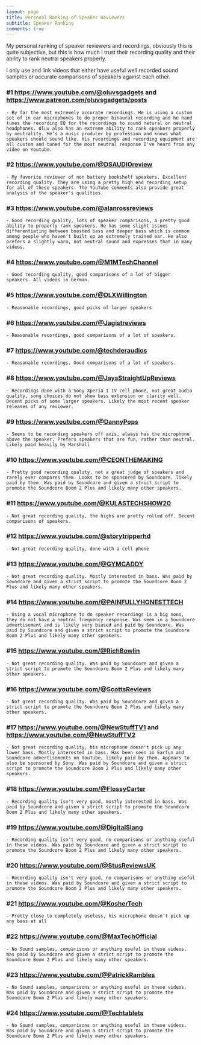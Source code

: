 ```yaml
---
layout: page
title: Personal Ranking of Speaker Reviewers
subtitle: Speaker Ranking
comments: true
---
```


My personal ranking of speaker reviewers and recordings, obviously this is quite subjective, but this is how much I trust their recording quality and their ability to rank neutral speakers properly.

I only use and link videos that either have useful well recorded sound samples or accurate comparisons of speakers against each other.

### #1 <https://www.youtube.com/@oluvsgadgets> and <https://www.patreon.com/oluvsgadgets/posts>
    - By far the most extremely accurate recordings. He is using a custom set of in ear microphones to do proper binaural recording and he hand tunes the recording EQ for the recordings to sound natural on neutral headphones. Oluv also has an extreme ability to rank speakers properly by neutrality. He’s a music producer by profession and knows what speakers should sound like. His recordings and recording equipment are all custom and tuned for the most neutral response I've heard from any video on Youtube.
### #2 <https://www.youtube.com/@DSAUDIOreview>
    - My favorite reviewer of non battery bookshelf speakers. Excellent recording quality. They are using a pretty high end recording setup for all of these speakers. The YouTube comments also provide great analysis of the speaker's qualities.
### #3 <https://www.youtube.com/@alanrossreviews>
    - Good recording quality, lots of speaker comparisons, a pretty good ability to properly rank speakers. He has some slight issues differentiating between boosted bass and deeper bass which is common among people who haven’t built up an extremely trained ear. He also prefers a slightly warm, not neutral sound and expresses that in many videos.
### #4 <https://www.youtube.com/@M1MTechChannel>
    - Good recording quality, good comparisons of a lot of bigger speakers. All videos in German.
### #5 <https://www.youtube.com/@DLXWillington>
    - Reasonable recordings, good picks of larger speakers
### #6 <https://www.youtube.com/@Jagistreviews>
    - Reasonable recordings, good comparisons of a lot of speakers.
### #7 <https://www.youtube.com/@techderaudios>
    - Reasonable recordings. Good comparisons of a lot of speakers.
### #8 <https://www.youtube.com/@JaysStraightUpReviews>
    - Recordings done with a Sony Xperia I IV cell phone, not great audio quality, song choices do not show bass extension or clarity well. Decent picks of some larger speakers. Likely the most recent speaker releases of any reviewer.
### #9 <https://www.youtube.com/@DannyPops>
    - Seems to be recording speakers off axis, always has the microphone above the speaker. Prefers speakers that are fun, rather than neutral. Likely paid heavily by Marshall
### #10 <https://www.youtube.com/@CEONTHEMAKING>
    - Pretty good recording quality, not a great judge of speakers and rarely ever compares them. Looks to be sponsored by Soundcore, likely paid by them. Was paid by Soundcore and given a strict script to promote the Soundcore Boom 2 Plus and likely many other speakers.
### #11 <https://www.youtube.com/@KULASTECHSHOW20>
    - Not great recording quality, the highs are pretty rolled off. Decent comparisons of speakers.
### #12 <https://www.youtube.com/@storytripperhd>
    - Not great recording quality, done with a cell phone
### #13 <https://www.youtube.com/@GYMCADDY>
    - Not great recording quality. Mostly interested in bass. Was paid by Soundcore and given a strict script to promote the Soundcore Boom 2 Plus and likely many other speakers.
### #14 <https://www.youtube.com/@PAINFULLYHONESTTECH>
    - Using a vocal microphone to do speaker recordings is a big nono, they do not have a neutral frequency response. Was seen in a Soundcore advertisement and is likely very biased and paid by Soundcore. Was paid by Soundcore and given a strict script to promote the Soundcore Boom 2 Plus and likely many other speakers.
### #15 <https://www.youtube.com/@RichBowlin>
    - Not great recording quality. Was paid by Soundcore and given a strict script to promote the Soundcore Boom 2 Plus and likely many other speakers.
### #16 <https://www.youtube.com/@ScottsReviews>
    - Not great recording quality. Was paid by Soundcore and given a strict script to promote the Soundcore Boom 2 Plus and likely many other speakers.
### #17 <https://www.youtube.com/@NewStuffTV1> and <https://www.youtube.com/@NewStuffTV2>
    - Not great recording quality, his microphone doesn't pick up any lower bass. Mostly interested in bass. Has been seen in Earfun and Soundcore advertisements on YouTube, likely paid by them. Appears to also be sponsored by Sony. Was paid by Soundcore and given a strict script to promote the Soundcore Boom 2 Plus and likely many other speakers.
### #18 <https://www.youtube.com/@FlossyCarter>
    - Recording quality isn't very good, mostly interested in bass. Was paid by Soundcore and given a strict script to promote the Soundcore Boom 2 Plus and likely many other speakers.
### #19 <https://www.youtube.com/@DigitalSlang>
    - Recording quality isn't very good, no comparisons or anything useful in these videos. Was paid by Soundcore and given a strict script to promote the Soundcore Boom 2 Plus and likely many other speakers.
### #20 <https://www.youtube.com/@StusReviewsUK>
    - Recording quality isn't very good, no comparisons or anything useful in these videos. Was paid by Soundcore and given a strict script to promote the Soundcore Boom 2 Plus and likely many other speakers.
### #21 <https://www.youtube.com/@KosherTech>
    - Pretty close to completely useless, his microphone doesn't pick up any bass at all
### #22 <https://www.youtube.com/@MaxTechOfficial>
    - No Sound samples, comparisons or anything useful in these videos. Was paid by Soundcore and given a strict script to promote the Soundcore Boom 2 Plus and likely many other speakers.
### #23 <https://www.youtube.com/@PatrickRambles>
    - No Sound samples, comparisons or anything useful in these videos. Was paid by Soundcore and given a strict script to promote the Soundcore Boom 2 Plus and likely many other speakers.
### #24 <https://www.youtube.com/@Techtablets>
    - No Sound samples, comparisons or anything useful in these videos. Was paid by Soundcore and given a strict script to promote the Soundcore Boom 2 Plus and likely many other speakers.

